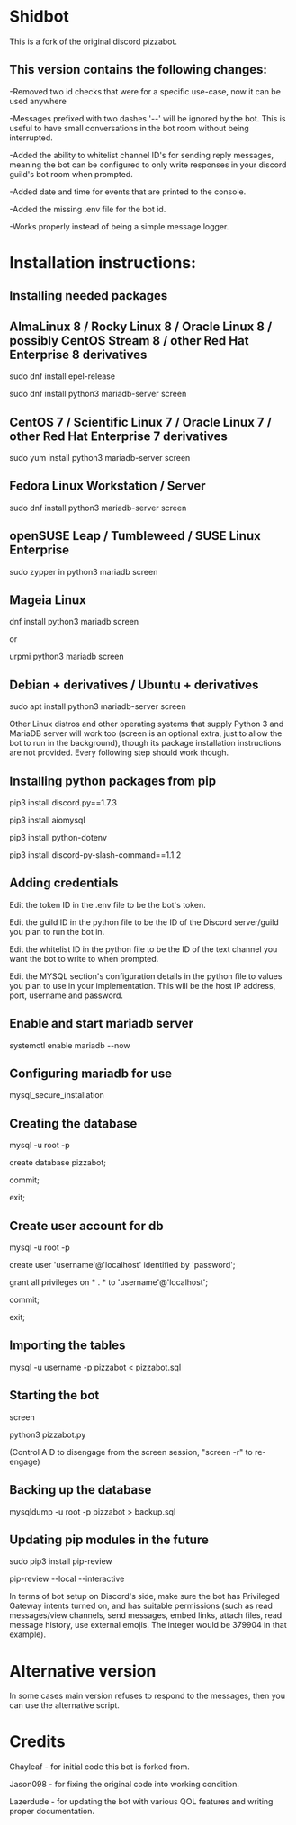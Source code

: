 # Shidbot

This is a fork of the original discord pizzabot.

## This version contains the following changes:

-Removed two id checks that were for a specific use-case, now it can be used anywhere

-Messages prefixed with two dashes '--' will be ignored by the bot. This is useful to have small conversations in the bot room without being interrupted.

-Added the ability to whitelist channel ID's for sending reply messages, meaning the bot can be configured to only write responses in your discord guild's bot room when prompted.

-Added date and time for events that are printed to the console.

-Added the missing .env file for the bot id.

-Works properly instead of being a simple message logger.

# Installation instructions:


## Installing needed packages

## AlmaLinux 8 / Rocky Linux 8 / Oracle Linux 8 / possibly CentOS Stream 8 / other Red Hat Enterprise 8 derivatives
sudo dnf install epel-release

sudo dnf install python3 mariadb-server screen 

## CentOS 7 / Scientific Linux 7 / Oracle Linux 7 / other Red Hat Enterprise 7 derivatives
sudo yum install python3 mariadb-server screen

## Fedora Linux Workstation / Server
sudo dnf install python3 mariadb-server screen

## openSUSE Leap / Tumbleweed / SUSE Linux Enterprise
sudo zypper in python3 mariadb screen

## Mageia Linux
dnf install python3 mariadb screen

or

urpmi python3 mariadb screen

## Debian + derivatives / Ubuntu + derivatives
sudo apt install python3 mariadb-server screen


Other Linux distros and other operating systems that supply Python 3 and MariaDB server will work too (screen is an optional extra, just to allow the bot to run in the background), though its package installation instructions are not provided. Every following step should work though.


## Installing python packages from pip
pip3 install discord.py==1.7.3

pip3 install aiomysql

pip3 install python-dotenv

pip3 install discord-py-slash-command==1.1.2

## Adding credentials 

Edit the token ID in the .env file to be the bot's token. 

Edit the guild ID in the python file to be the ID of the Discord server/guild you plan to run the bot in.

Edit the whitelist ID in the python file to be the ID of the text channel you want the bot to write to when prompted.

Edit the MYSQL section's configuration details in the python file to values you plan to use in your implementation. This will be the host IP address, port, username and password.

## Enable and start mariadb server
systemctl enable mariadb --now

## Configuring mariadb for use
mysql_secure_installation


## Creating the database
mysql -u root -p

create database pizzabot;

commit;

exit;

## Create user account for db
mysql -u root -p

create user 'username'@'localhost' identified by 'password';

grant all privileges on * . * to 'username'@'localhost';

commit;

exit;

## Importing the tables
mysql -u username -p pizzabot < pizzabot.sql


## Starting the bot
screen

python3 pizzabot.py

(Control A D to disengage from the screen session, "screen -r" to re-engage)

## Backing up the database

mysqldump -u root -p pizzabot > backup.sql


## Updating pip modules in the future

sudo pip3 install pip-review

pip-review --local --interactive


In terms of bot setup on Discord's side, make sure the bot has Privileged Gateway intents turned on, and has suitable permissions (such as read messages/view channels, send messages, embed links, attach files, read message history, use external emojis. The integer would be 379904 in that example).

# Alternative version

In some cases main version refuses to respond to the messages, then you can use the alternative script.

# Credits
Chayleaf - for initial code this bot is forked from.

Jason098 - for fixing the original code into working condition.

Lazerdude - for updating the bot with various QOL features and writing proper documentation.
